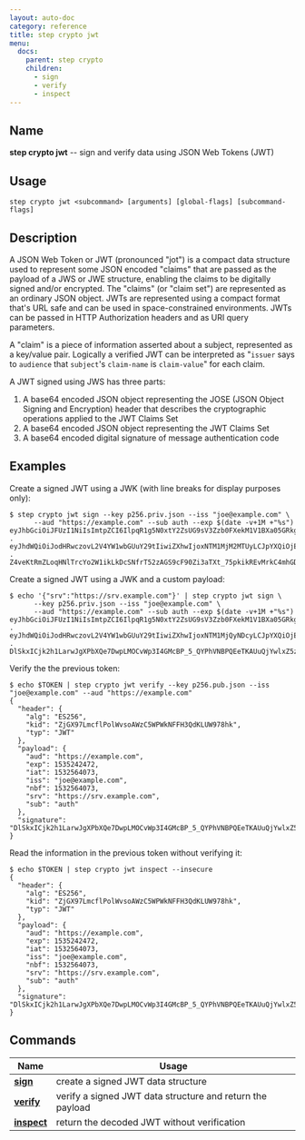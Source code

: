 ```yaml
---
layout: auto-doc
category: reference
title: step crypto jwt
menu:
  docs:
    parent: step crypto
    children:
      - sign
      - verify
      - inspect
---
```


## Name
**step crypto jwt** -- sign and verify data using JSON Web Tokens (JWT)

## Usage

```raw
step crypto jwt <subcommand> [arguments] [global-flags] [subcommand-flags]
```

## Description

A JSON Web Token or JWT (pronounced "jot") is a compact data structure used
to represent some JSON encoded "claims" that are passed as the payload of a
JWS or JWE structure, enabling the claims to be digitally signed and/or
encrypted. The "claims" (or "claim set") are represented as an ordinary JSON
object. JWTs are represented using a compact format that's URL safe and can be
used in space-constrained environments. JWTs can be passed in HTTP
Authorization headers and as URI query parameters.

A "claim" is a piece of information asserted about a subject, represented as a
key/value pair. Logically a verified JWT can be interpreted as "`issuer` says to
`audience` that `subject`'s `claim-name` is `claim-value`" for each claim.

A JWT signed using JWS has three parts:

  1. A base64 encoded JSON object representing the JOSE (JSON Object
     Signing and Encryption) header that describes the cryptographic
     operations applied to the JWT Claims Set
  2. A base64 encoded JSON object representing the JWT Claims Set
  3. A base64 encoded digital signature of message authentication code

## Examples

Create a signed JWT using a JWK (with line breaks for display purposes only):
```shell
$ step crypto jwt sign --key p256.priv.json --iss "joe@example.com" \
      --aud "https://example.com" --sub auth --exp $(date -v+1M +"%s")
eyJhbGciOiJFUzI1NiIsImtpZCI6IlpqR1g5N0xtY2ZsUG9sV3Zzb0FXekM1V1BXa05GRkgzUWRLTFVXOTc4aGsiLCJ0eXAiOiJKV1QifQ
.
eyJhdWQiOiJodHRwczovL2V4YW1wbGUuY29tIiwiZXhwIjoxNTM1MjM2MTUyLCJpYXQiOjE1MzI1NTc3NTQsImlzcyI6ImpvZUBleGFtcGxlLmNvbSIsIm5iZiI6MTUzMjU1Nzc1NCwic3ViIjoiYXV0aCJ9
.
Z4veKtRmZLoqHNlTrcYo2W1ikLkDcSNfrT52zAGS9cF90Zi3aTXt_75pkikREvMrkC4mhGDdqxCf9ZHq4VnSvg
```

Create a signed JWT using a JWK and a custom payload:
```shell
$ echo '{"srv":"https://srv.example.com"}' | step crypto jwt sign \
      --key p256.priv.json --iss "joe@example.com" \
      --aud "https://example.com" --sub auth --exp $(date -v+1M +"%s")
eyJhbGciOiJFUzI1NiIsImtpZCI6IlpqR1g5N0xtY2ZsUG9sV3Zzb0FXekM1V1BXa05GRkgzUWRLTFVXOTc4aGsiLCJ0eXAiOiJKV1QifQ
.
eyJhdWQiOiJodHRwczovL2V4YW1wbGUuY29tIiwiZXhwIjoxNTM1MjQyNDcyLCJpYXQiOjE1MzI1NjQwNzMsImlzcyI6ImpvZUBleGFtcGxlLmNvbSIsIm5iZiI6MTUzMjU2NDA3Mywic3J2IjoiaHR0cHM6Ly9zcnYuZXhhbXBsZS5jb20iLCJzdWIiOiJhdXRoIn0
.
DlSkxICjk2h1LarwJgXPbXQe7DwpLMOCvWp3I4GMcBP_5_QYPhVNBPQEeTKAUuQjYwlxZ5zVQnyp8ujvyf1Lqw
```

Verify the the previous token:
```shell
$ echo $TOKEN | step crypto jwt verify --key p256.pub.json --iss "joe@example.com" --aud "https://example.com"
{
  "header": {
    "alg": "ES256",
    "kid": "ZjGX97LmcflPolWvsoAWzC5WPWkNFFH3QdKLUW978hk",
    "typ": "JWT"
  },
  "payload": {
    "aud": "https://example.com",
    "exp": 1535242472,
    "iat": 1532564073,
    "iss": "joe@example.com",
    "nbf": 1532564073,
    "srv": "https://srv.example.com",
    "sub": "auth"
  },
  "signature": "DlSkxICjk2h1LarwJgXPbXQe7DwpLMOCvWp3I4GMcBP_5_QYPhVNBPQEeTKAUuQjYwlxZ5zVQnyp8ujvyf1Lqw"
}
```

Read the information in the previous token without verifying it:
```shell
$ echo $TOKEN | step crypto jwt inspect --insecure
{
  "header": {
    "alg": "ES256",
    "kid": "ZjGX97LmcflPolWvsoAWzC5WPWkNFFH3QdKLUW978hk",
    "typ": "JWT"
  },
  "payload": {
    "aud": "https://example.com",
    "exp": 1535242472,
    "iat": 1532564073,
    "iss": "joe@example.com",
    "nbf": 1532564073,
    "srv": "https://srv.example.com",
    "sub": "auth"
  },
  "signature": "DlSkxICjk2h1LarwJgXPbXQe7DwpLMOCvWp3I4GMcBP_5_QYPhVNBPQEeTKAUuQjYwlxZ5zVQnyp8ujvyf1Lqw"
}
```

## Commands


| Name | Usage |
|---|---|
| **[sign](sign/)** | create a signed JWT data structure |
| **[verify](verify/)** | verify a signed JWT data structure and return the payload |
| **[inspect](inspect/)** | return the decoded JWT without verification |

